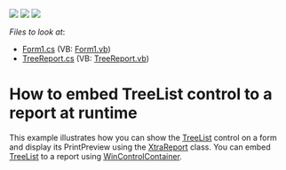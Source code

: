 <!-- default badges list -->
![](https://img.shields.io/endpoint?url=https://codecentral.devexpress.com/api/v1/VersionRange/128600642/10.1.11%2B)
[![](https://img.shields.io/badge/Open_in_DevExpress_Support_Center-FF7200?style=flat-square&logo=DevExpress&logoColor=white)](https://supportcenter.devexpress.com/ticket/details/E3239)
[![](https://img.shields.io/badge/📖_How_to_use_DevExpress_Examples-e9f6fc?style=flat-square)](https://docs.devexpress.com/GeneralInformation/403183)
<!-- default badges end -->
<!-- default file list -->
*Files to look at*:

* [Form1.cs](./CS/Form1.cs) (VB: [Form1.vb](./VB/Form1.vb))
* [TreeReport.cs](./CS/Reports/TreeReport.cs) (VB: [TreeReport.vb](./VB/Reports/TreeReport.vb))
<!-- default file list end -->
# How to embed TreeList control to a report at runtime


<p>This example illustrates how you can show the  <a href="http://documentation.devexpress.com/#WindowsForms/clsDevExpressXtraTreeListTreeListtopic"><u>TreeList</u></a> control on a form and display its PrintPreview using the  <a href="http://documentation.devexpress.com/#XtraReports/clsDevExpressXtraReportsUIXtraReporttopic"><u>XtraReport</u></a> class. You can embed <a href="http://documentation.devexpress.com/#WindowsForms/clsDevExpressXtraTreeListTreeListtopic"><u>TreeList</u></a>  to a report using <a href="http://documentation.devexpress.com/#XtraReports/clsDevExpressXtraReportsUIWinControlContainertopic"><u>WinControlContainer</u></a>.</p>

<br/>



